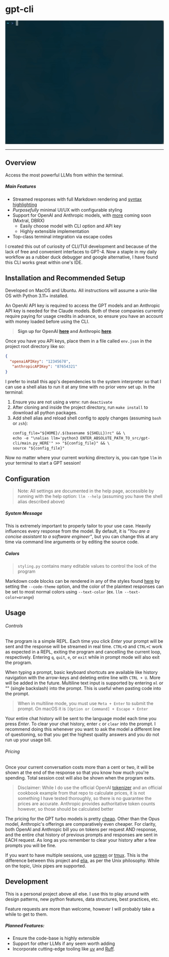 # gpt-cli

![preview](./docs/overview.gif)

---

## Overview

Access the most powerful LLMs from within the terminal. 

##### Main Features

- Streamed responses with full Markdown rendering and [syntax highlighting](https://pygments.org/styles/)
- _Purposefully_ minimal UI/UX with configurable styling
- Support for OpenAI and Anthropic models, with [more](https://docs.databricks.com/en/machine-learning/foundation-models/index.html#pay-per-token-foundation-model-apis
) coming soon (Mixtral, DBRX)
  - Easily choose model with CLI option and API key
  - Highly extensible implementation
- Top-class terminal integration via escape codes

I created this out of curiosity of CLI/TUI development and because of the lack of free and convenient interfaces to GPT-4.
Now a staple in my daily workflow as a rubber duck debugger and google alternative, I have found this CLI works great within one's IDE.

## Installation and Recommended Setup

Developed on MacOS and Ubuntu. All instructions will assume a unix-like OS with Python 3.11+ installed. 

An OpenAI API key is required to access the GPT models and an Anthropic API key is needed for the Claude models. Both of these companies currently require paying for usage credits in advance,
so ensure you have an account with money loaded before using the CLI.

> **Sign up for OpenAI [here](https://platform.openai.com/account/api-keys) and Anthropic [here](https://www.anthropic.com/api)**.


Once you have you API keys, place them in a file called `env.json` in the project root directory like so:

```json
{
  "openaiAPIKey": "12345678",
   "anthropicAPIKey": "87654321"
}
```

I prefer to install this app's dependencies to the system interpreter so that I can use a shell alias to run it at any time with no prior venv set up. In the terminal:

1. Ensure you are not using a venv: run `deactivate`
2. After cloning and inside the project directory, run `make install` to download all python packages. 
3. Add shell alias and reload shell config to apply changes (assuming `bash` or `zsh`):
    ```shell
   config_file="${HOME}/.$(basename ${SHELL})rc" && \
   echo -e "\nalias llm='python3 ENTER_ABSOLUTE_PATH_TO_src/gpt-cli/main.py_HERE'" >> "${config_file}" && \ 
   source "${config_file}" 
   ```
Now no matter where your current working directory is, you can type `llm` in your terminal to start a GPT session!

## Configuration

> Note: All settings are documented in the help page, accessible by running with the help option: `llm --help` (assuming you have the shell alias described above)

##### System Message

This is extremely important to properly tailor to your use case. Heavily influences every response from the model. By default, it is _"You are a concise assistant to a software engineer"_,
but you can change this at any time via command line arguments or by editing the source code. 

##### Colors

> `styling.py` contains many editable values to control the look of the program

Markdown code blocks can be rendered in any of the styles found [here](https://pygments.org/styles/) by setting the `--code-theme` option,
and the color of the plaintext responses can be set to most normal colors using `--text-color` (ex. `llm --text-color=orange`)

## Usage

###### Controls

The program is a simple REPL. Each time you click _Enter_ your prompt will be sent and the response will be streamed in real time. 
`CTRL+D` and `CTRL+C` work as expected in a REPL, exiting the program and cancelling the current loop, respectively. Entering `q`, `quit`, `e`, or `exit` while in prompt mode will also exit the program.

When typing a prompt, basic keyboard shortcuts are available like history navigation with the arrow-keys and deleting entire line with `CTRL + U`. More will be added in the future. Multiline text input is supported by entering
`ml` or "\" (single backslash) into the prompt. This is useful when pasting code into the prompt. 

> When in multiline mode, you must use `Meta + Enter` to submit the prompt. On macOS it is `[Option or Command] + Escape + Enter`

Your entire chat history will be sent to the language model each time you press _Enter_. To clear your chat history, enter `c` or `clear` into the prompt. 
I recommend doing this whenever you want to ask the model a different line of questioning, so that you get the highest quality answers and you do not run up your usage bill. 

###### Pricing 

Once your current conversation costs more than a cent or two, it will be shown at the end of the response so that you know how much you're spending. Total session cost will also be shown when the program exits.

> Disclaimer: 
>  While I do use the official OpenAI [tokenizer](https://github.com/openai/tiktoken) and an official cookbook example from that repo to calculate prices,
> it is not something I have tested thoroughly, so there is no guarantee the prices are accurate. Anthropic provides authoritative token counts however, so those should be calculated better 

The pricing for the GPT turbo models is pretty [cheap](https://openai.com/pricing). Other than the Opus model, Anthropic's offerings are comparatively even cheaper.
For clarity, both OpenAI and Anthropic bill you on tokens per request AND response, and the entire chat history of previous prompts and responses are sent in EACH request. As long as you remember to clear your history after a few prompts you will be fine.

If you want to have multiple sessions, use [screen](https://www.gnu.org/software/screen/manual/screen.html) or [tmux](https://github.com/tmux/tmux/wiki). This is the difference between this project and [elia](https://github.com/darrenburns/elia), as per the Unix philosophy. While on the topic, Unix pipes are supported.

## Development

This is a personal project above all else. I use this to play around with design patterns, new python features, data structures, best practices, etc. 

Feature requests are more than welcome, however I will probably take a while to get to them. 

##### Planned Features:

- Ensure the code-base is highly extensible
- Support for other LLMs if any seem worth adding
- Incorporate cutting-edge tooling like [uv](https://github.com/astral-sh/uv) and [Ruff](https://github.com/astral-sh/ruff).
